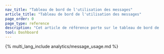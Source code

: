 ```yaml
---
nav_title: "Tableau de bord de l'utilisation des messages"
article_title: "Tableau de bord de l'utilisation des messages"
page_order: 0
page_type: reference
description: "Cet article de référence porte sur le tableau de bord de l'utilisation des messages, qui vous permet de consulter en libre-service des informations sur votre utilisation des crédits SMS et WhatsApp."
tool: Dashboard
---
```


{% multi_lang_include analytics/message_usage.md %}